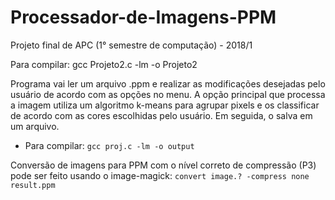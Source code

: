 # Processador-de-Imagens-PPM
Projeto final de APC (1° semestre de computação) - 2018/1

Para compilar: gcc Projeto2.c -lm -o Projeto2

Programa vai ler um arquivo .ppm e realizar as modificações desejadas pelo usuário de acordo com as opções no menu. A opção principal que processa a imagem utiliza um algoritmo k-means para agrupar pixels e os classificar de acordo com as cores escolhidas pelo usuário. Em seguida, o salva em um arquivo.

* Para compilar: `gcc proj.c -lm -o output`

Conversão de imagens para PPM com o nível correto de compressão (P3) pode ser feito usando o image-magick: `convert image.? -compress none result.ppm`
